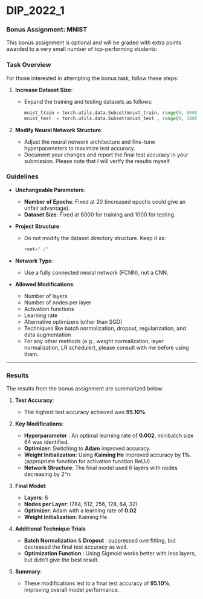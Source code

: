 # DIP_2022_1


### Bonus Assignment: MNIST

This bonus assignment is optional and will be graded with extra points awarded to a very small number of top-performing students:


### Task Overview

For those interested in attempting the bonus task, follow these steps:

1. **Increase Dataset Size**:
   - Expand the training and testing datasets as follows:
     ```python
     mnist_train = torch.utils.data.Subset(mnist_train, range(0, 6000))
     mnist_test  = torch.utils.data.Subset(mnist_test , range(0, 1000))
     ```

2. **Modify Neural Network Structure**:
   - Adjust the neural network architecture and fine-tune hyperparameters to maximize test accuracy.
   - Document your changes and report the final test accuracy in your submission. Please note that I will verify the results myself.

### Guidelines

- **Unchangeable Parameters**:
   - **Number of Epochs**: Fixed at 20 (increased epochs could give an unfair advantage).
   - **Dataset Size**: Fixed at 6000 for training and 1000 for testing.

- **Project Structure**:
   - Do not modify the dataset directory structure. Keep it as:
     ```python
     root="./"
     ```

- **Network Type**:
   - Use a fully connected neural network (FCNN), not a CNN.

- **Allowed Modifications**:
   - Number of layers
   - Number of nodes per layer
   - Activation functions
   - Learning rate
   - Alternative optimizers (other than SGD)
   - Techniques like batch normalization, dropout, regularization, and data augmentation
   - For any other methods (e.g., weight normalization, layer normalization, LR scheduler), please consult with me before using them.


------------------------------------------------------------------------------------


### Results

The results from the bonus assignment are summarized below:

1. **Test Accuracy**:
   - The highest test accuracy achieved was **95.10%**.

2. **Key Modifications**:
   - **Hyperparameter** : An optimal learning rate of **0.002**, minibatch size 64 was identified.
   - **Optimizer**: Switching to **Adam** improved accuracy.
   - **Weight Initialization**: Using **Kaiming He** improved accuracy by **1%**. (appropriate function for activation function ReLU)
   - **Network Structure**: The final model used 6 layers with nodes decreasing by 2^n.

4. **Final Model**:
   - **Layers**: 6
   - **Nodes per Layer**: (784, 512, 256, 128, 64, 32)
   - **Optimizer**: Adam with a learning rate of **0.02**
   - **Weight Initialization**: Kaiming He
  
5. **Additional Technique Trials**
   - **Batch Normalization** & **Dropout** : suppressed overfitting, but decreased the final test accuracy as well.
   - **Optimization Function** : Using Sigmoid works better with less layers, but didn't give the best result.

6. **Summary**:
   - These modifications led to a final test accuracy of **95.10%**, improving overall model performance.
